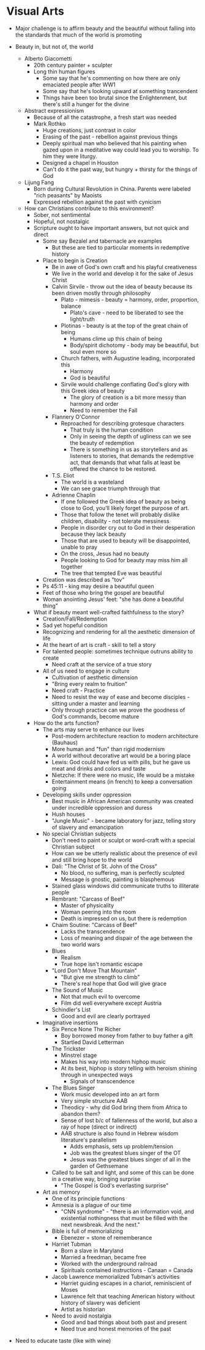 # Visual Arts

* Major challenge is to affirm beauty and the beautiful without falling into the standards that much of the world is promoting
* Beauty in, but not of, the world
  * Alberto Giacometti
    * 20th century painter + sculpter
    * Long thin human figures
      * Some say that he's commenting on how there are only emaciated people after WW1
      * Some say that he's looking upward at something trancendent
      * Things have been too brutal since the Enlightenment, but there's still a hunger for the divine
  * Abstract expressionism
    * Because of all the catastrophe, a fresh start was needed
    * Mark Rothko
      * Huge creations, just contrast in color
      * Erasing of the past - rebellion against previous things
      * Deeply spiritual man who believed that his painting when gazed upon in a meditative way could lead you to worship. To him they were liturgy.
      * Designed a chapel in Houston
      * Can't do it the past way, but hungry + thirsty for the things of God
  * Lijung Fang
    * Born during Cultural Revolution in China. Parents were labeled "rich peasants" by Maoists
    * Expressed rebellion against the past with cynicism
  * How can Christians contribute to this environment?
    * Sober, not sentimental
    * Hopeful, not nostalgic
    * Scripture ought to have important answers, but not quick and direct
      * Some say Bezalel and tabernacle are examples
        * But these are tied to particular moments in redemptive history
      * Place to begin is Creation
        * Be in awe of God's own craft and his playful creativeness
        * We live in the world and develop it for the sake of Jesus Christ
        * Calvin Sirvile - throw out the idea of beauty because its been driven mostly through philosophy
          * Plato - mimesis - beauty = harmony, order, proportion, balance
            * Plato's cave - need to be liberated to see the light/truth
          * Plotinas - beauty is at the top of the great chain of being
            * Humans clime up this chain of being
            * Body/spirit dichotomy - body may be beautiful, but soul even more so
          * Church fathers, with Augustine leading, incorporated this
            * Harmony
            * God is beautiful
          * Sirvile would challenge conflating God's glory with this Greek idea of beauty
            * The glory of creation is a bit more messy than harmony and order
            * Need to remember the Fall
        * Flannery O'Connor
          * Reproached for describing grotesque characters
            * That truly is the human condition
            * Only in seeing the depth of ugliness can we see the beauty of redemption
            * There is something in us as storytellers and as listeners to stories, that demands the redemptive act, that demands that what falls at least be offered the chance to be restored.
        * T.S. Eliot
          * The world is a wasteland
          * We can see grace triumph through that
        * Adrienne Chaplin
          * If one followed the Greek idea of beauty as being close to God, you'll likely forget the purpose of art.
          * Those that follow the tenet will probably dislike children, disability - not tolerate messiness
          * People in disorder cry out to God in their desperation because they lack beauty
          * Those that are used to beauty will be disappointed, unable to pray
          * On the cross, Jesus had no beauty
          * People looking to God for beauty may miss him all together
          * The tree that tempted Eve was beautiful
      * Creation was described as "tov"
      * Ps 45:11 - king may desire a beautiful queen
      * Feet of those who bring the gospel are beautiful
      * Woman anointing Jesus' feet: "she has done a beautiful thing"
    * What if beauty meant well-crafted faithfulness to the story?
      * Creation/Fall/Redemption
      * Sad yet hopeful condition
      * Recognizing and rendering for all the aesthetic dimension of life
      * At the heart of art is craft - skill to tell a story
      * For talented people: sometimes technique outruns ability to create
        * Need craft at the service of a true story
      * All of us need to engage in culture
        * Cultivation of aesthetic dimension
        * "Bring every realm to fruition"
        * Need craft - Practice
        * Need to resist the way of ease and become disciples - sitting under a master and learning
        * Only through practice can we prove the goodness of God's commands, become mature
    * How do the arts function?
      * The arts may serve to enhance our lives
        * Post-modern architecture reaction to modern architecture (Bauhaus)
        * More human and "fun" than rigid modernism
        * A world without decorative art would be a boring place
        * Lewis: God could have fed us with pills, but he gave us meat and drinks and colors and taste
        * Nietzche: If there were no music, life would be a mistake
        * Entertainment means (in french) to keep a conversation going
      * Developing skills under oppression
        * Best music in African American community was created under incredible oppression and duress
        * Hush houses
        * "Jungle Music" - became laboratory for jazz, telling story of slavery and emancipation
      * No special Christian subjects
        * Don't need to paint or sculpt or word-craft with a special Christian subject
        * How can we be utterly realistic about the presence of evil and still bring hope to the world
        * Dali: "The Christ of St. John of the Cross"
          * No blood, no suffering, man is perfectly sculpted
          * Message is gnostic, painting is blasphemous
        * Stained glass windows did communicate truths to illiterate people
        * Rembrant: "Carcass of Beef"
          * Master of physicality
          * Woman peering into the room
          * Death is impressed on us, but there is redemption
        * Chaim Soutine: "Carcass of Beef"
          * Lacks the transcendence
          * Loss of meaning and dispair of the age between the two world wars
        * Blues
          * Realism
          * True hope isn't romantic escape
        * "Lord Don't Move That Mountain"
          * "But give me strength to climb"
          * There's real hope that God will give grace
        * The Sound of Music
          * Not that much evil to overcome
          * Film did well everywhere except Austria
        * Schindler's List
          * Good and evil are clearly portrayed
      * Imaginative insertions
        * Six Pence None The Richer
          * Boy borrowed money from father to buy father a gift
          * Startled David Letterman
        * The Trickster
          * Minstrel stage
          * Makes his way into modern hiphop music
          * At its best, hiphop is story telling with heroism shining through in unexpected ways
            * Signals of transcendence
        * The Blues Singer
          * Work music developed into an art form
          * Very simple structure AAB
          * Theodicy - why did God bring them from Africa to abandon them?
          * Sense of lost b/c of fallenness of the world, but also a ray of hope (direct or indirect)
          * AAB structure is also found in Hebrew wisdom literature's parallelism
            * Adds emphasis, sets up problem/tension
            * Job was the greatest blues singer of the OT
            * Jesus was the greatest blues singer of all in the garden of Gethsemane
        * Called to be salt and light, and some of this can be done in a creative way, bringing surprise
          * "The Gospel is God's everlasting surprise"
      * Art as memory
        * One of its principle functions
        * Amnesia is a plague of our time
          * "CNN syndrome" - "there is an information void, and existential nothingness that must be filled with the next newsbreak. And the next."
        * Bible is full of memorializing
          * Ebenezer = stone of rememberance
        * Harriet Tubman
          * Born a slave in Maryland
          * Married a freedman, became free
          * Worked with the underground railroad
          * Spirituals contained instructions - Canaan = Canada
        * Jacob Lawrence memorialized Tubman's activities
          * Harriet guiding escapes in a chariot, reminiscient of Moses
          * Lawrence felt that teaching American history without history of slavery was deficient
          * Artist as historian
        * Need to avoid nostalgia
          * Good and bad things about both past and present
          * Need true and honest memories of the past

* Need to educate taste (like with wine)
